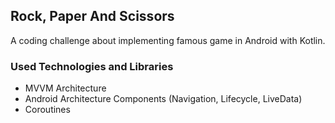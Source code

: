 ## Rock, Paper And Scissors
A coding challenge about implementing famous game in Android with Kotlin.

### Used Technologies and Libraries

* MVVM Architecture
* Android Architecture Components (Navigation, Lifecycle, LiveData)
* Coroutines
